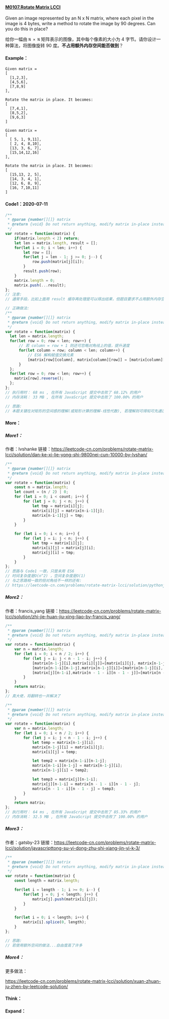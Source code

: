 #### [M0107.Rotate Matrix LCCI](https://leetcode-cn.com/problems/rotate-matrix-lcci/)

Given an image represented by an N x N matrix, where each pixel in the image is 4 bytes, write a method to rotate the image by 90 degrees. Can you do this in place?

给你一幅由 `N × N` 矩阵表示的图像，其中每个像素的大小为 4 字节。请你设计一种算法，将图像旋转 90 度。**不占用额外内存空间能否做到**？

#### Example：

```
Given matrix = 
[
  [1,2,3],
  [4,5,6],
  [7,8,9]
],

Rotate the matrix in place. It becomes:
[
  [7,4,1],
  [8,5,2],
  [9,6,3]
]

Given matrix =
[
  [ 5, 1, 9,11],
  [ 2, 4, 8,10],
  [13, 3, 6, 7],
  [15,14,12,16]
], 

Rotate the matrix in place. It becomes:
[
  [15,13, 2, 5],
  [14, 3, 4, 1],
  [12, 6, 8, 9],
  [16, 7,10,11]
]
```



#### Code1：2020-07-11

```javascript
/**
 * @param {number[][]} matrix
 * @return {void} Do not return anything, modify matrix in-place instead.
 */
var rotate = function(matrix) {
    if(matrix.length < 2) return;
    let len = matrix.length, result = [];
    for(let i = 0; i < len; i++) {
        let row = [];
        for(let j = len - 1; j >= 0; j--) {
            row.push(matrix[j][i]);
        }
        result.push(row);
    }
    matrix.length = 0;
    matrix.push(...result);
};
// 注意: 
// 通常手段，比如上面用 result 缓存再处理是可以得出结果，但题目要求不占用额外内存空间，即不能使用额外变量，全程只能在 matrix 上操作，所以本题关键非单纯得出结果，而是要在 matrix 上直接操作，得出结果

// 正确做法:
/**
 * @param {number[][]} matrix
 * @return {void} Do not return anything, modify matrix in-place instead.
 */
var rotate = function(matrix) {
  let len = matrix.length;
  for(let row = 0; row < len; row++) {
      // 若 column = row + 1 则还可忽略对角线上的值，提升速度
      for(let column = row; column < len; column++) {
          // ES6 解构赋值交换元素
          [matrix[row][column], matrix[column][row]] = [matrix[column][row], matrix[row][column]];
      }
  };
  for(let row = 0; row < len; row++) {
    matrix[row].reverse();
  };
};
// 执行用时： 68 ms , 在所有 JavaScript 提交中击败了 68.12% 的用户 
// 内存消耗： 33 MB , 在所有 JavaScript 提交中击败了 100.00% 的用户

// 思路: 
// 本题关键在对矩形的空间感的理解(或矩形计算的理解-线性代数), 若理解则可得知可先通过对角线的值交换，然后再进行行翻转得到最终结果
```



#### More：

##### More1：

作者：lvshanke
链接：https://leetcode-cn.com/problems/rotate-matrix-lcci/solution/dan-ke-xi-lie-yong-shi-9800nei-cun-10000-by-lvshan/

```javascript
/**
 * @param {number[][]} matrix
 * @return {void} Do not return anything, modify matrix in-place instead.
 */
var rotate = function(matrix) {
    const n = matrix.length;
    let count = (n / 2) | 0;
    for (let i = 0; i < count; i++) {
        for (let j = 0; j < n; j++) {
            let tmp = matrix[i][j];
            matrix[i][j] = matrix[n-i-1][j];
            matrix[n-i-1][j] = tmp;
        }
    }

    for (let i = 0; i < n; i++) {
        for (let j = i; j < n; j++) {
            let tmp = matrix[i][j];
            matrix[i][j] = matrix[j][i];
            matrix[j][i] = tmp;
        }
    }
};
// 思路与 Code1 一致，只是未用 ES6
// 时间复杂度是O(n^2) ，空间复杂度是O(1)
// 与之思路相一致的但对角线不一样的还有: 
// https://leetcode-cn.com/problems/rotate-matrix-lcci/solution/pythonjavascript-liang-ci-fan-zhuan-mian-shi-ti-01/
```



##### More2：

作者：francis_yang
链接：https://leetcode-cn.com/problems/rotate-matrix-lcci/solution/zhi-jie-huan-jiu-xing-liao-by-francis_yang/

```javascript
/**
 * @param {number[][]} matrix
 * @return {void} Do not return anything, modify matrix in-place instead.
 */
var rotate = function(matrix) {
    var n = matrix.length;
    for (let i = 0; i < n / 2; i++) {
        for (let j = i; j < n - 1 - i; j++) {
            [matrix[n-1-j][i],matrix[i][j]]=[matrix[i][j], matrix[n-1-j][i]];
            [matrix[n-1-i][n-1-j],matrix[n-1-j][i]]=[matrix[n-1-j][i], matrix[n-1-i][n-1-j]];
            [matrix[j][n-1-i],matrix[n - 1 - i][n - 1 - j]]=[matrix[n - 1 - i][n - 1 - j], matrix[j][n-1-i]];
        }
    }
    return matrix;
};
// 真大佬，将翻转也一并解决了

/**
 * @param {number[][]} matrix
 * @return {void} Do not return anything, modify matrix in-place instead.
 */
var rotate = function(matrix) {
    var n = matrix.length;
    for (let i = 0; i < n / 2; i++) {
        for (let j = i; j < n - 1 - i; j++) {
            let temp = matrix[n-1-j][i];
            matrix[n-1-j][i] = matrix[i][j];
            matrix[i][j] = temp;

            let temp2 = matrix[n-1-i][n-1-j];
            matrix[n-1-i][n-1-j] = matrix[n-1-j][i];
            matrix[n-1-j][i] = temp2;

            let temp3 = matrix[j][n-1-i];
            matrix[j][n-1-i] = matrix[n - 1 - i][n - 1 - j];
            matrix[n - 1 - i][n - 1 - j] = temp3;
        }
    }
    return matrix;
};
// 执行用时： 64 ms , 在所有 JavaScript 提交中击败了 85.33% 的用户 
// 内存消耗： 32.5 MB , 在所有 JavaScript 提交中击败了 100.00% 的用户
```



##### More3：

作者：gatsby-23
链接：https://leetcode-cn.com/problems/rotate-matrix-lcci/solution/javascripttong-su-yi-dong-zhu-shi-xiang-jin-yi-k-3/

```javascript
/**
 * @param {number[][]} matrix
 * @return {void} Do not return anything, modify matrix in-place instead.
 */
var rotate = function(matrix) {
    const length = matrix.length;

    for(let i = length - 1; i >= 0; i--) {
        for(let j = 0; j < length; j++) {
            matrix[j].push(matrix[i][j]);
        }
    }

    for(let i = 0; i < length; i++) {
        matrix[i].splice(0, length);
    }
};

// 思路:
// 若使用额外空间的做法...自由度高了许多
```



##### More4：

更多做法：

https://leetcode-cn.com/problems/rotate-matrix-lcci/solution/xuan-zhuan-ju-zhen-by-leetcode-solution/



#### Think：



#### Expand：